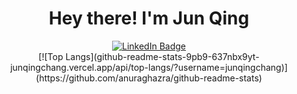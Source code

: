 <h1 align="center">
  Hey there!
I'm Jun Qing
</h1>
<div id="badges" align="center">
  <a href="https://www.linkedin.com/in/junqingchang/">
    <img src="https://img.shields.io/badge/LinkedIn-blue?style=for-the-badge&logo=linkedin&logoColor=white" alt="LinkedIn Badge"/>
  </a>
  <br />
  <img align="center" src="https://komarev.com/ghpvc/?username=junqingchang&style=flat-square&color=blue" alt=""/>  
</div>

<div align="center">
[![Top Langs](github-readme-stats-9pb9-637nbx9yt-junqingchang.vercel.app/api/top-langs/?username=junqingchang)](https://github.com/anuraghazra/github-readme-stats)
</div>

<!--
**junqingchang/junqingchang** is a ✨ _special_ ✨ repository because its `README.md` (this file) appears on your GitHub profile.

Here are some ideas to get you started:

- 🔭 I’m currently working on ...
- 🌱 I’m currently learning ...
- 👯 I’m looking to collaborate on ...
- 🤔 I’m looking for help with ...
- 💬 Ask me about ...
- 📫 How to reach me: ...
- 😄 Pronouns: ...
- ⚡ Fun fact: ...
-->
